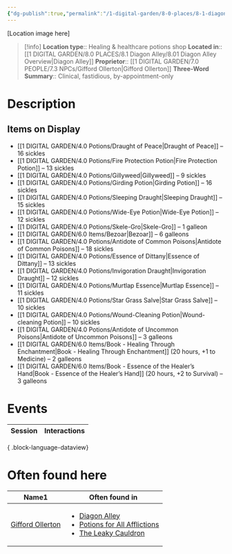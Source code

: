 ```yaml
---
{"dg-publish":true,"permalink":"/1-digital-garden/8-0-places/8-1-diagon-alley/8-1-22-potions-for-all-afflictions/","tags":["#place","#diagon-alley","#shop"]}
---
```


[Location image here]
>[!info]
>**Location type**::  Healing & healthcare potions shop
>**Located in**:: [[1 DIGITAL GARDEN/8.0 PLACES/8.1 Diagon Alley/8.01 Diagon Alley Overview\|Diagon Alley]]
>**Proprietor**:: [[1 DIGITAL GARDEN/7.0 PEOPLE/7.3 NPCs/Gifford Ollerton\|Gifford Ollerton]]
>**Three-Word Summary**:: Clinical, fastidious, by-appointment-only 

# Description


## Items on Display

- [[1 DIGITAL GARDEN/4.0 Potions/Draught of Peace\|Draught of Peace]] – 16 sickles
- [[1 DIGITAL GARDEN/4.0 Potions/Fire Protection Potion\|Fire Protection Potion]] – 13 sickles
- [[1 DIGITAL GARDEN/4.0 Potions/Gillyweed\|Gillyweed]] – 9 sickles
- [[1 DIGITAL GARDEN/4.0 Potions/Girding Potion\|Girding Potion]] – 16 sickles
- [[1 DIGITAL GARDEN/4.0 Potions/Sleeping Draught\|Sleeping Draught]] – 15 sickles
- [[1 DIGITAL GARDEN/4.0 Potions/Wide-Eye Potion\|Wide-Eye Potion]] – 12 sickles
- [[1 DIGITAL GARDEN/4.0 Potions/Skele-Gro\|Skele-Gro]] – 1 galleon
- [[1 DIGITAL GARDEN/6.0 Items/Bezoar\|Bezoar]] – 6 galleons
- [[1 DIGITAL GARDEN/4.0 Potions/Antidote of Common Poisons\|Antidote of Common Poisons]] – 18 sickles
- [[1 DIGITAL GARDEN/4.0 Potions/Essence of Dittany\|Essence of Dittany]] – 13 sickles
- [[1 DIGITAL GARDEN/4.0 Potions/Invigoration Draught\|Invigoration Draught]] – 12 sickles
- [[1 DIGITAL GARDEN/4.0 Potions/Murtlap Essence\|Murtlap Essence]] – 11 sickles
- [[1 DIGITAL GARDEN/4.0 Potions/Star Grass Salve\|Star Grass Salve]] – 10 sickles
- [[1 DIGITAL GARDEN/4.0 Potions/Wound-Cleaning Potion\|Wound-cleaning Potion]] – 10 sickles
- [[1 DIGITAL GARDEN/4.0 Potions/Antidote of Uncommon Poisons\|Antidote of Uncommon Poisons]] – 3 galleons
- [[1 DIGITAL GARDEN/6.0 Items/Book - Healing Through Enchantment\|Book - Healing Through Enchantment]] (20 hours, +1 to Medicine) – 2 galleons
- [[1 DIGITAL GARDEN/6.0 Items/Book - Essence of the Healer’s Hand\|Book - Essence of the Healer’s Hand]] (20 hours, +2 to Survival) – 3 galleons

# Events

| Session | Interactions |
| ------- | ------------ |

{ .block-language-dataview}

# Often found here

<div><table class="dataview table-view-table"><thead class="table-view-thead"><tr class="table-view-tr-header"><th class="table-view-th"><span>Name</span><span class="dataview small-text">1</span></th><th class="table-view-th"><span>Often found in</span></th></tr></thead><tbody class="table-view-tbody"><tr><td><span><a data-tooltip-position="top" aria-label="1 DIGITAL GARDEN/7.0 PEOPLE/7.3 NPCs/Gifford Ollerton.md" data-href="1 DIGITAL GARDEN/7.0 PEOPLE/7.3 NPCs/Gifford Ollerton.md" href="1 DIGITAL GARDEN/7.0 PEOPLE/7.3 NPCs/Gifford Ollerton.md" class="internal-link" target="_blank" rel="noopener nofollow">Gifford Ollerton</a></span></td><td><ul class="dataview dataview-ul dataview-result-list-ul"><li class="dataview-result-list-li"><span><a data-tooltip-position="top" aria-label="1 DIGITAL GARDEN/8.0 PLACES/8.1 Diagon Alley/8.01 Diagon Alley Overview.md" data-href="1 DIGITAL GARDEN/8.0 PLACES/8.1 Diagon Alley/8.01 Diagon Alley Overview.md" href="1 DIGITAL GARDEN/8.0 PLACES/8.1 Diagon Alley/8.01 Diagon Alley Overview.md" class="internal-link" target="_blank" rel="noopener nofollow">Diagon Alley</a></span></li><li class="dataview-result-list-li"><span><a data-tooltip-position="top" aria-label="1 DIGITAL GARDEN/8.0 PLACES/8.1 Diagon Alley/8.1.22 Potions for All Afflictions.md" data-href="1 DIGITAL GARDEN/8.0 PLACES/8.1 Diagon Alley/8.1.22 Potions for All Afflictions.md" href="1 DIGITAL GARDEN/8.0 PLACES/8.1 Diagon Alley/8.1.22 Potions for All Afflictions.md" class="internal-link" target="_blank" rel="noopener nofollow">Potions for All Afflictions</a></span></li><li class="dataview-result-list-li"><span><a data-tooltip-position="top" aria-label="1 DIGITAL GARDEN/8.0 PLACES/8.1 Diagon Alley/8.1.01 The Leaky Cauldron.md" data-href="1 DIGITAL GARDEN/8.0 PLACES/8.1 Diagon Alley/8.1.01 The Leaky Cauldron.md" href="1 DIGITAL GARDEN/8.0 PLACES/8.1 Diagon Alley/8.1.01 The Leaky Cauldron.md" class="internal-link" target="_blank" rel="noopener nofollow">The Leaky Cauldron</a></span></li></ul></td></tr></tbody></table></div>